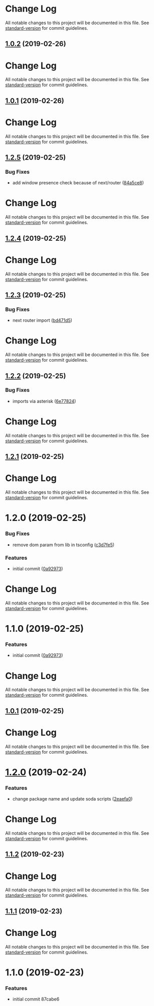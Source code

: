 # Change Log

All notable changes to this project will be documented in this file. See [standard-version](https://github.com/conventional-changelog/standard-version) for commit guidelines.

## [1.0.2](https://github.com/Uncleseneca/ampa-nextjs-router/compare/v1.2.5...v1.0.2) (2019-02-26)



# Change Log

All notable changes to this project will be documented in this file. See [standard-version](https://github.com/conventional-changelog/standard-version) for commit guidelines.

## [1.0.1](https://github.com/Uncleseneca/ampa-nextjs-router/compare/v1.2.5...v1.0.1) (2019-02-26)



# Change Log

All notable changes to this project will be documented in this file. See [standard-version](https://github.com/conventional-changelog/standard-version) for commit guidelines.

## [1.2.5](https://github.com/Uncleseneca/-react-page-transition-use-nextjs/compare/v1.2.4...v1.2.5) (2019-02-25)


### Bug Fixes

* add window presence check because of next/router ([84a5ce8](https://github.com/Uncleseneca/-react-page-transition-use-nextjs/commit/84a5ce8))



# Change Log

All notable changes to this project will be documented in this file. See [standard-version](https://github.com/conventional-changelog/standard-version) for commit guidelines.

## [1.2.4](https://github.com/Uncleseneca/-react-page-transition-use-nextjs/compare/v1.2.3...v1.2.4) (2019-02-25)



# Change Log

All notable changes to this project will be documented in this file. See [standard-version](https://github.com/conventional-changelog/standard-version) for commit guidelines.

## [1.2.3](https://github.com/Uncleseneca/-react-page-transition-use-nextjs/compare/v1.2.2...v1.2.3) (2019-02-25)


### Bug Fixes

* next router import ([bd471d5](https://github.com/Uncleseneca/-react-page-transition-use-nextjs/commit/bd471d5))



# Change Log

All notable changes to this project will be documented in this file. See [standard-version](https://github.com/conventional-changelog/standard-version) for commit guidelines.

## [1.2.2](https://github.com/Uncleseneca/-react-page-transition-use-nextjs/compare/v1.2.1...v1.2.2) (2019-02-25)


### Bug Fixes

* imports via asterisk ([6e77824](https://github.com/Uncleseneca/-react-page-transition-use-nextjs/commit/6e77824))



# Change Log

All notable changes to this project will be documented in this file. See [standard-version](https://github.com/conventional-changelog/standard-version) for commit guidelines.

## [1.2.1](https://github.com/Uncleseneca/-react-page-transition-use-nextjs/compare/v1.2.0...v1.2.1) (2019-02-25)



# Change Log

All notable changes to this project will be documented in this file. See [standard-version](https://github.com/conventional-changelog/standard-version) for commit guidelines.

# 1.2.0 (2019-02-25)


### Bug Fixes

* remove dom param from lib in tsconfig ([c3d7fe5](https://github.com/Uncleseneca/-react-page-transition-use-nextjs/commit/c3d7fe5))


### Features

* initial commit ([0a92973](https://github.com/Uncleseneca/-react-page-transition-use-nextjs/commit/0a92973))



# Change Log

All notable changes to this project will be documented in this file. See [standard-version](https://github.com/conventional-changelog/standard-version) for commit guidelines.

# 1.1.0 (2019-02-25)


### Features

* initial commit ([0a92973](https://github.com/Uncleseneca/-react-page-transition-use-nextjs/commit/0a92973))



# Change Log

All notable changes to this project will be documented in this file. See [standard-version](https://github.com/conventional-changelog/standard-version) for commit guidelines.

## [1.0.1](https://github.com/Uncleseneca/react-page-transitions/compare/v1.2.0...v1.0.1) (2019-02-25)



# Change Log

All notable changes to this project will be documented in this file. See [standard-version](https://github.com/conventional-changelog/standard-version) for commit guidelines.

# [1.2.0](https://github.com/Uncleseneca/react-page-transitions/compare/v1.1.2...v1.2.0) (2019-02-24)


### Features

* change package name and update soda scripts ([2eaefa0](https://github.com/Uncleseneca/react-page-transitions/commit/2eaefa0))



# Change Log

All notable changes to this project will be documented in this file. See [standard-version](https://github.com/conventional-changelog/standard-version) for commit guidelines.

## [1.1.2](https://github.com/Uncleseneca/react-page-transitions/compare/v1.1.1...v1.1.2) (2019-02-23)



# Change Log

All notable changes to this project will be documented in this file. See [standard-version](https://github.com/conventional-changelog/standard-version) for commit guidelines.

## [1.1.1](https://github.com/Uncleseneca/react-page-transitions/compare/v1.1.0...v1.1.1) (2019-02-23)



# Change Log

All notable changes to this project will be documented in this file. See [standard-version](https://github.com/conventional-changelog/standard-version) for commit guidelines.

# 1.1.0 (2019-02-23)


### Features

* initial commit 87cabe6
